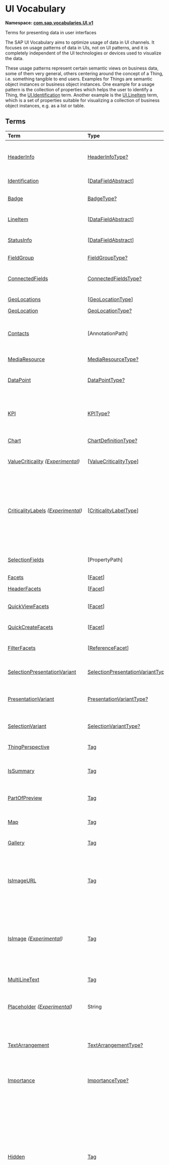 # UI Vocabulary
**Namespace: [com.sap.vocabularies.UI.v1](UI.xml)**

Terms for presenting data in user interfaces

The SAP UI Vocabulary aims to optimize usage of data in UI channels.
It focuses on usage patterns of data in UIs, not on UI patterns, and it is completely independent of the
UI technologies or devices used to visualize the data.

These usage patterns represent certain semantic views on business data, some of them very general,
others centering around the concept of a Thing, i.e. something tangible to end users.
Examples for Things are semantic object instances or business object instances.
One example for a usage pattern is the collection of properties which helps the user to identify a Thing,
the [UI.Identification](#Identification) term.
Another example is the [UI.LineItem](#LineItem) term, which is a set of properties suitable for visualizing
a collection of business object instances, e.g. as a list or table.


## Terms

Term|Type|Description
:---|:---|:----------
[HeaderInfo](UI.xml#L58)|[HeaderInfoType?](#HeaderInfoType)|<a name="HeaderInfo"></a>Information for the header area of an entity representation. HeaderInfo is mandatory for main entity types of the model
[Identification](UI.xml#L105)|\[[DataFieldAbstract](#DataFieldAbstract)\]|<a name="Identification"></a>Collection of fields identifying the object
[Badge](UI.xml#L109)|[BadgeType?](#BadgeType)|<a name="Badge"></a>Information usually displayed in the form of a business card
[LineItem](UI.xml#L136)|\[[DataFieldAbstract](#DataFieldAbstract)\]|<a name="LineItem"></a>Collection of data fields for representation in a table or list
[StatusInfo](UI.xml#L141)|\[[DataFieldAbstract](#DataFieldAbstract)\]|<a name="StatusInfo"></a>Collection of data fields describing the status of an entity
[FieldGroup](UI.xml#L146)|[FieldGroupType?](#FieldGroupType)|<a name="FieldGroup"></a>Group of fields with an optional label
[ConnectedFields](UI.xml#L160)|[ConnectedFieldsType?](#ConnectedFieldsType)|<a name="ConnectedFields"></a>Group of semantically connected fields with a representation template and an optional label ([Example](UI.xml#L162))
[GeoLocations](UI.xml#L225)|\[[GeoLocationType](#GeoLocationType)\]|<a name="GeoLocations"></a>Collection of geographic locations
[GeoLocation](UI.xml#L229)|[GeoLocationType?](#GeoLocationType)|<a name="GeoLocation"></a>Geographic location
[Contacts](UI.xml#L249)|\[AnnotationPath\]|<a name="Contacts"></a>Collection of contacts<p>Each collection item MUST reference an annotation of a Communication.Contact</p>
[MediaResource](UI.xml#L260)|[MediaResourceType?](#MediaResourceType)|<a name="MediaResource"></a>Properties that describe a media resource
[DataPoint](UI.xml#L314)|[DataPointType?](#DataPointType)|<a name="DataPoint"></a>Visualization of a single point of data, typically a number; may also be textual, e.g. a status value
[KPI](UI.xml#L622)|[KPIType?](#KPIType)|<a name="KPI"></a>A Key Performance Indicator (KPI) bundles a SelectionVariant and a DataPoint, and provides details for progressive disclosure
[Chart](UI.xml#L668)|[ChartDefinitionType?](#ChartDefinitionType)|<a name="Chart"></a>Visualization of multiple data points
[ValueCriticality](UI.xml#L862) *([Experimental](Common.md#Experimental))*|\[[ValueCriticalityType](#ValueCriticalityType)\]|<a name="ValueCriticality"></a>Assign criticalities to primitive values. This information can be used for semantic coloring.
[CriticalityLabels](UI.xml#L875) *([Experimental](Common.md#Experimental))*|\[[CriticalityLabelType](#CriticalityLabelType)\]|<a name="CriticalityLabels"></a>Assign labels to criticalities. This information can be used for semantic coloring. When applied to a property, a label for a criticality must be provided, if more than one value of the annotated property has been assigned to the same criticality. There must be no more than one label per criticality.
[SelectionFields](UI.xml#L896)|\[PropertyPath\]|<a name="SelectionFields"></a>Properties that might be relevant for filtering a collection of entities of this type
[Facets](UI.xml#L904)|\[[Facet](#Facet)\]|<a name="Facets"></a>Collection of facets
[HeaderFacets](UI.xml#L908)|\[[Facet](#Facet)\]|<a name="HeaderFacets"></a>Facets for additional object header information
[QuickViewFacets](UI.xml#L912)|\[[Facet](#Facet)\]|<a name="QuickViewFacets"></a>Facets that may be used for a quick overview of the object
[QuickCreateFacets](UI.xml#L916)|\[[Facet](#Facet)\]|<a name="QuickCreateFacets"></a>Facets that may be used for a (quick) create of the object
[FilterFacets](UI.xml#L920)|\[[ReferenceFacet](#ReferenceFacet)\]|<a name="FilterFacets"></a>Facets that reference UI.FieldGroup annotations to group filterable fields
[SelectionPresentationVariant](UI.xml#L981)|[SelectionPresentationVariantType?](#SelectionPresentationVariantType)|<a name="SelectionPresentationVariant"></a>A SelectionPresentationVariant bundles a Selection Variant and a Presentation Variant
[PresentationVariant](UI.xml#L1005)|[PresentationVariantType?](#PresentationVariantType)|<a name="PresentationVariant"></a>Defines how the result of a queried collection of entities is shaped and how this result is displayed
[SelectionVariant](UI.xml#L1084)|[SelectionVariantType?](#SelectionVariantType)|<a name="SelectionVariant"></a>A SelectionVariant denotes a combination of parameters and filters to query the annotated entity set
[ThingPerspective](UI.xml#L1216)|[Tag](https://github.com/oasis-tcs/odata-vocabularies/blob/master/vocabularies/Org.OData.Core.V1.md#Tag)|<a name="ThingPerspective"></a>The annotated term is a Thing Perspective
[IsSummary](UI.xml#L1219)|[Tag](https://github.com/oasis-tcs/odata-vocabularies/blob/master/vocabularies/Org.OData.Core.V1.md#Tag)|<a name="IsSummary"></a>This Facet and all included Facets are the summary of the thing. At most one Facet of a thing can be tagged with this term
[PartOfPreview](UI.xml#L1223)|[Tag](https://github.com/oasis-tcs/odata-vocabularies/blob/master/vocabularies/Org.OData.Core.V1.md#Tag)|<a name="PartOfPreview"></a>This Facet and all included Facets are part of the Thing preview
[Map](UI.xml#L1227)|[Tag](https://github.com/oasis-tcs/odata-vocabularies/blob/master/vocabularies/Org.OData.Core.V1.md#Tag)|<a name="Map"></a>Target MUST reference a UI.GeoLocation, Communication.Address or a collection of these
[Gallery](UI.xml#L1231)|[Tag](https://github.com/oasis-tcs/odata-vocabularies/blob/master/vocabularies/Org.OData.Core.V1.md#Tag)|<a name="Gallery"></a>Target MUST reference a UI.MediaResource
[IsImageURL](UI.xml#L1236)|[Tag](https://github.com/oasis-tcs/odata-vocabularies/blob/master/vocabularies/Org.OData.Core.V1.md#Tag)|<a name="IsImageURL"></a>Properties and terms annotated with this term MUST contain a valid URL referencing an resource with a MIME type image<p>Can be annotated with:<ul><li>[IsNaturalPerson](Common.md#IsNaturalPerson)</li></ul></p>
[IsImage](UI.xml#L1246) *([Experimental](Common.md#Experimental))*|[Tag](https://github.com/oasis-tcs/odata-vocabularies/blob/master/vocabularies/Org.OData.Core.V1.md#Tag)|<a name="IsImage"></a>Properties annotated with this term MUST be a stream property annotated with a MIME type image<p>Can be annotated with:<ul><li>[IsNaturalPerson](Common.md#IsNaturalPerson)</li></ul></p>
[MultiLineText](UI.xml#L1257)|[Tag](https://github.com/oasis-tcs/odata-vocabularies/blob/master/vocabularies/Org.OData.Core.V1.md#Tag)|<a name="MultiLineText"></a>Properties annotated with this annotation should be rendered as multi-line text (e.g. text area)
[Placeholder](UI.xml#L1262) *([Experimental](Common.md#Experimental))*|String|<a name="Placeholder"></a>A short, human-readable text that gives a hint or an example to help the user with data entry
[TextArrangement](UI.xml#L1268)|[TextArrangementType?](#TextArrangementType)|<a name="TextArrangement"></a>Describes the arrangement of a code or ID value and its text<p>If used for a single property the Common.Text annotation is annotated</p>
[Importance](UI.xml#L1295)|[ImportanceType?](#ImportanceType)|<a name="Importance"></a>Expresses the importance of e.g. a DataField or an annotation
[Hidden](UI.xml#L1310)|[Tag](https://github.com/oasis-tcs/odata-vocabularies/blob/master/vocabularies/Org.OData.Core.V1.md#Tag)|<a name="Hidden"></a>Properties or facets (see UI.Facet) annotated with this term will not be rendered if the annotation evaluates to true.<p>Hidden properties usually carry technical information that is used for application control and is of no direct interest to end users. The annotation value may be an expression to dynamically hide or render the annotated feature. If a navigation property is annotated with `Hidden` true, all subsequent parts are hidden - independent of their own potential `Hidden` annotations.</p>
[CreateHidden](UI.xml#L1318)|[Tag](https://github.com/oasis-tcs/odata-vocabularies/blob/master/vocabularies/Org.OData.Core.V1.md#Tag)|<a name="CreateHidden"></a>EntitySets annotated with this term can control the visibility of the Create operation dynamically<p>The annotation value should be a path to another property from a related entity.</p>
[UpdateHidden](UI.xml#L1323)|[Tag](https://github.com/oasis-tcs/odata-vocabularies/blob/master/vocabularies/Org.OData.Core.V1.md#Tag)|<a name="UpdateHidden"></a>EntitySets annotated with this term can control the visibility of the Edit/Save operation dynamically<p>The annotation value should be a path to another property from the same or a related entity.</p>
[DeleteHidden](UI.xml#L1328)|[Tag](https://github.com/oasis-tcs/odata-vocabularies/blob/master/vocabularies/Org.OData.Core.V1.md#Tag)|<a name="DeleteHidden"></a>EntitySets annotated with this term can control the visibility of the Delete operation dynamically<p>The annotation value should be a path to another property from the same or a related entity.</p>
[HiddenFilter](UI.xml#L1333)|[Tag](https://github.com/oasis-tcs/odata-vocabularies/blob/master/vocabularies/Org.OData.Core.V1.md#Tag)|<a name="HiddenFilter"></a>Properties annotated with this term will not be rendered as filter criteria if the annotation evaluates to true.<p>Properties annotated with `HiddenFilter` are intended as parts of a `$filter` expression that cannot be directly influenced by end users. The properties will be rendered in all other places, e.g. table columns or form fields. This is in contrast to properties annotated with [Hidden](#Hidden) that are not rendered at all. If a navigation property is annotated with `HiddenFilter` true, all subsequent parts are hidden in filter - independent of their own potential `HiddenFilter` annotations.</p>
[DataFieldDefault](UI.xml#L1342)|[DataFieldAbstract?](#DataFieldAbstract)|<a name="DataFieldDefault"></a>Default representation of a property as a datafield, e.g. when the property is added as a table column or form field via personalization<p>Only concrete subtypes of [DataFieldAbstract](#DataFieldAbstract) can be used for a DataFieldDefault. For type [DataField](#DataField) and its subtypes the annotation target SHOULD be the same property that is referenced via a path expression in the `Value` of the datafield.</p>
[Criticality](UI.xml#L1518)|[CriticalityType?](#CriticalityType)|<a name="Criticality"></a>Service-calculated criticality, alternative to UI.CriticalityCalculation
[CriticalityCalculation](UI.xml#L1522)|[CriticalityCalculationType?](#CriticalityCalculationType)|<a name="CriticalityCalculation"></a>Parameters for client-calculated criticality, alternative to UI.Criticality
[Emphasized](UI.xml#L1526) *([Experimental](Common.md#Experimental))*|[Tag](https://github.com/oasis-tcs/odata-vocabularies/blob/master/vocabularies/Org.OData.Core.V1.md#Tag)|<a name="Emphasized"></a>Highlight something that is of special interest<p>The usage of a property or operation should be highlighted as it's of special interest for the end user</p>
[OrderBy](UI.xml#L1532) *([Experimental](Common.md#Experimental))*|PropertyPath?|<a name="OrderBy"></a>Sort by the referenced property instead of by the annotated property<p>Example: annotated property `SizeCode` has string values XS, S, M, L, XL, referenced property SizeOrder has numeric values -2, -1, 0, 1, 2. Numeric ordering by SizeOrder will be more understandable than lexicographic ordering by SizeCode.</p>
[ParameterDefaultValue](UI.xml#L1538) *([Experimental](Common.md#Experimental))*|PrimitiveType?|<a name="ParameterDefaultValue"></a>Define default values for action parameters<p>For unbound actions the default value can either be a constant expression, or a dynamic expression using absolute paths, e.g. singletons or function import results. Whereas for bound actions the bound entity and its properties and associated properties can be used as default values</p>
[RecommendationState](UI.xml#L1545)|[RecommendationStateType?](#RecommendationStateType)|<a name="RecommendationState"></a>Indicates whether a field contains or has a recommended value<p>Intelligent systems can help users by recommending input the user may "prefer".</p>
[RecommendationList](UI.xml#L1575)|[RecommendationListType?](#RecommendationListType)|<a name="RecommendationList"></a>Specifies how to get a list of recommended values for a property or parameter<p>Intelligent systems can help users by recommending input the user may "prefer".</p>
[ExcludeFromNavigationContext](UI.xml#L1607)|[Tag](https://github.com/oasis-tcs/odata-vocabularies/blob/master/vocabularies/Org.OData.Core.V1.md#Tag)|<a name="ExcludeFromNavigationContext"></a>The contents of this property must not be propagated to the app-to-app navigation context
[DisplayTimeZone](UI.xml#L1611)|String|<a name="DisplayTimeZone"></a>The point in time represented by the annotated property shall be presented in the context of the given time zone<p>The value list for time zones is not prescribed by this vocabulary. The `Edm.DateTimeOffset` in the annotated property SHOULD contain a [timezoneOffset](https://www.w3.org/TR/2012/REC-xmlschema11-2-20120405/#vp-dt-timezone) that corresponds to the time zone. In the absence of this annotation, points in time are typically presented in the current user's time zone.</p>

## <a name="HeaderInfoType"></a>[HeaderInfoType](UI.xml#L62)


Property|Type|Description
:-------|:---|:----------
[TypeName](UI.xml#L63)|String|Name of the main entity type
[TypeNamePlural](UI.xml#L67)|String|Plural form of the name of the main entity type
[Title](UI.xml#L71)|[DataFieldAbstract?](#DataFieldAbstract)|Title, e.g. for overview pages<p>This can be a [DataField](#DataField) and any of its children, or a [DataFieldForAnnotation](#DataFieldForAnnotation) targeting [ConnectedFields](#ConnectedFields).</p>
[Description](UI.xml#L81)|[DataFieldAbstract?](#DataFieldAbstract)|Description, e.g. for overview pages<p>This can be a [DataField](#DataField) and any of its children, or a [DataFieldForAnnotation](#DataFieldForAnnotation) targeting [ConnectedFields](#ConnectedFields).</p>
[ImageUrl](UI.xml#L91)|URL?|Image URL for an instance of the entity type. If the property ImageUrl has a valid value, it can be used for the visualization of the instance. If it is not available or not valid the property TypeImageUrl can be used instead.
[TypeImageUrl](UI.xml#L95)|URL?|Image URL for the entity type
[Initials](UI.xml#L99) *([Experimental](Common.md#Experimental))*|String?|Latin letters to be used in case no ImageUrl or TypeImageUrl is present

## <a name="BadgeType"></a>[BadgeType](UI.xml#L113)


Property|Type|Description
:-------|:---|:----------
[HeadLine](UI.xml#L114)|[DataField](#DataField)|Headline
[Title](UI.xml#L117)|[DataField](#DataField)|Title
[ImageUrl](UI.xml#L120)|URL?|Image URL for an instance of the entity type. If the property ImageUrl has a valid value, it can be used for the visualization of the instance. If it is not available or not valid the property TypeImageUrl can be used instead.
[TypeImageUrl](UI.xml#L124)|URL?|Image URL for the entity type
[MainInfo](UI.xml#L128)|[DataField?](#DataField)|Main information on the business card
[SecondaryInfo](UI.xml#L131)|[DataField?](#DataField)|Additional information on the business card

## <a name="FieldGroupType"></a>[FieldGroupType](UI.xml#L150)


Property|Type|Description
:-------|:---|:----------
[Label](UI.xml#L151)|String?|Label for the field group
[Data](UI.xml#L155)|\[[DataFieldAbstract](#DataFieldAbstract)\]|Collection of data fields

## <a name="ConnectedFieldsType"></a>[ConnectedFieldsType](UI.xml#L187)
Group of semantically connected fields with a representation template and an optional label

Property|Type|Description
:-------|:---|:----------
[Label](UI.xml#L189)|String?|Label for the connected fields
[Template](UI.xml#L193)|String|Template for representing the connected fields<p>Template variables are identifiers enclosed in curly braces, e.g. `{MaterialName} - {MaterialClassName}`. The `Data` collection assigns values to the template variables.</p>
[Data](UI.xml#L198)|[Dictionary](https://github.com/oasis-tcs/odata-vocabularies/blob/master/vocabularies/Org.OData.Core.V1.md#Dictionary)|Dictionary of template variables<p>Each template variable used in `Template` must be assigned a value here. The value must be of type [DataFieldAbstract](#DataFieldAbstract)</p>

## <a name="GeoLocationType"></a>[GeoLocationType](UI.xml#L233)
Properties that define a geographic location

Property|Type|Description
:-------|:---|:----------
[Latitude](UI.xml#L235)|Double?|Geographic latitude
[Longitude](UI.xml#L238)|Double?|Geographic longitude
[Location](UI.xml#L241)|GeographyPoint?|A point in a round-earth coordinate system
[Address](UI.xml#L244)|[AddressType?](Communication.md#AddressType)|vCard-style address

## <a name="MediaResourceType"></a>[MediaResourceType](UI.xml#L264)


Property|Type|Description
:-------|:---|:----------
[Url](UI.xml#L265)|URL|URL of media resource
[ContentType](UI.xml#L269)|MediaType?|Content type, such as application/pdf, video/x-flv, image/jpeg
[ByteSize](UI.xml#L273)|Int64?|Resource size in bytes
[ChangedAt](UI.xml#L276)|DateTimeOffset?|Date of last change
[Thumbnail](UI.xml#L279)|[ImageType?](#ImageType)|Thumbnail image
[Title](UI.xml#L282)|[DataField](#DataField)|Resource title
[Description](UI.xml#L285)|[DataField?](#DataField)|Resource description

## <a name="ImageType"></a>[ImageType](UI.xml#L289)


Property|Type|Description
:-------|:---|:----------
[Url](UI.xml#L290)|URL|URL of image
[Width](UI.xml#L294)|String?|Width of image
[Height](UI.xml#L297)|String?|Height of image

## <a name="DataPointType"></a>[DataPointType](UI.xml#L318)


Property|Type|Description
:-------|:---|:----------
[Title](UI.xml#L319)|String?|Title of the data point
[Description](UI.xml#L323)|String?|Short description
[LongDescription](UI.xml#L327)|String?|Full description
[Value](UI.xml#L331)|PrimitiveType|Numeric value<p>The value is typically provided via a `Path` construct. The path MUST lead to a direct property of the same entity type or a property of a complex property (recursively) of that entity type, navigation segments are not allowed.<br/>It could be annotated with either `UoM.ISOCurrency` or `UoM.Unit`. Percentage values are annotated with `UoM.Unit = '%'`. A renderer should take an optional `Common.Text` annotation into consideration.</p>
[TargetValue](UI.xml#L343)|PrimitiveType?|Target value
[ForecastValue](UI.xml#L346)|PrimitiveType?|Forecast value
[MinimumValue](UI.xml#L349)|Decimal?|Minimum value (for output rendering)
[MaximumValue](UI.xml#L352)|Decimal?|Maximum value (for output rendering)
[ValueFormat](UI.xml#L355)|[NumberFormat?](#NumberFormat)|Number format
[Visualization](UI.xml#L358)|[VisualizationType?](#VisualizationType)|Preferred visualization
[SampleSize](UI.xml#L361)|PrimitiveType?|Sample size used for the determination of the data point; should contain just integer value as Edm.Byte, Edm.SByte, Edm.Intxx, and Edm.Decimal with scale 0.
[ReferencePeriod](UI.xml#L368)|[ReferencePeriod?](#ReferencePeriod)|Reference period
[Criticality](UI.xml#L371)|[CriticalityType?](#CriticalityType)|Service-calculated criticality, alternative to CriticalityCalculation
[CriticalityLabels](UI.xml#L374)|AnnotationPath?|Custom labels for the criticality legend. Annotation path MUST end in UI.CriticalityLabels
[CriticalityRepresentation](UI.xml#L382) *([Experimental](Common.md#Experimental))*|[CriticalityRepresentationType?](#CriticalityRepresentationType)|Decides if criticality is visualized in addition by means of an icon
[CriticalityCalculation](UI.xml#L386)|[CriticalityCalculationType?](#CriticalityCalculationType)|Parameters for client-calculated criticality, alternative to Criticality
[Trend](UI.xml#L389)|[TrendType?](#TrendType)|Service-calculated trend, alternative to TrendCalculation
[TrendCalculation](UI.xml#L392)|[TrendCalculationType?](#TrendCalculationType)|Parameters for client-calculated trend, alternative to Trend
[Responsible](UI.xml#L395)|[ContactType?](Communication.md#ContactType)|Contact person

## <a name="NumberFormat"></a>[NumberFormat](UI.xml#L400)
Describes how to visualise a number

Property|Type|Description
:-------|:---|:----------
[ScaleFactor](UI.xml#L402)|Decimal?|Display value in *ScaleFactor* units, e.g. 1000 for k (kilo), 1e6 for M (Mega)
[NumberOfFractionalDigits](UI.xml#L405)|Byte?|Number of fractional digits of the scaled value to be visualized

## <a name="VisualizationType"></a>[VisualizationType](UI.xml#L410)


Member|Value|Description
:-----|----:|:----------
[Number](UI.xml#L411)|0|Visualize as a number
[BulletChart](UI.xml#L414)|1|Visualize as bullet chart - requires TargetValue
[Progress](UI.xml#L417)|2|Visualize as progress indicator - requires TargetValue
[Rating](UI.xml#L420)|3|Visualize as partially or completely filled stars/hearts/... - requires TargetValue
[Donut](UI.xml#L423)|4|Visualize as donut, optionally with missing segment - requires TargetValue
[DeltaBulletChart](UI.xml#L426)|5|Visualize as delta bullet chart - requires TargetValue

## <a name="ReferencePeriod"></a>[ReferencePeriod](UI.xml#L431)
Reference period

Property|Type|Description
:-------|:---|:----------
[Description](UI.xml#L433)|String?|Short description of the reference period
[Start](UI.xml#L437)|DateTimeOffset?|Start of the reference period
[End](UI.xml#L440)|DateTimeOffset?|End of the reference period

## <a name="CriticalityType"></a>[CriticalityType](UI.xml#L445)
Criticality of a value or status, represented e.g. via semantic colors (https://experience.sap.com/fiori-design-web/foundation/colors/#semantic-colors)

Member|Value|Description
:-----|----:|:----------
[VeryNegative](UI.xml#L447) *([Experimental](Common.md#Experimental))*|-1|Very negative / dark-red status - risk - out of stock - late
[Neutral](UI.xml#L451)|0|Neutral / grey status - inactive - open - in progress
[Negative](UI.xml#L454)|1|Negative / red status - attention - overload - alert
[Critical](UI.xml#L457)|2|Critical / orange status - warning
[Positive](UI.xml#L460)|3|Positive / green status - completed - available - on track - acceptable
[VeryPositive](UI.xml#L463) *([Experimental](Common.md#Experimental))*|4|Very positive - above max stock - excess
[Information](UI.xml#L467) *([Experimental](Common.md#Experimental))*|5|Information - noticable - informative

## <a name="CriticalityCalculationType"></a>[CriticalityCalculationType](UI.xml#L473): [CriticalityThresholdsType](#CriticalityThresholdsType)
Describes how to calculate the criticality of a value depending on the improvement direction


The calculation is done by comparing a value to the threshold values relevant for the specified improvement direction.

The value to be compared is
  - Value - if ReferenceValue is not specified
  - Value sub ReferenceValue – if ReferenceValue is specified and IsRelativeDifference is not specified or specified as false
  - (Value sub ReferenceValue) divBy ReferenceValue – if ReferenceValue is specified and IsRelativeDifference is specified as true

For improvement direction `Target`, the criticality is calculated using both low and high threshold values. It will be
  - Positive if the value is greater than or equal to AcceptanceRangeLowValue and lower than or equal to AcceptanceRangeHighValue
  - Neutral if the value is greater than or equal to ToleranceRangeLowValue and lower than AcceptanceRangeLowValue OR greater than AcceptanceRangeHighValue and lower than or equal to ToleranceRangeHighValue
  - Critical if the value is greater than or equal to DeviationRangeLowValue and lower than ToleranceRangeLowValue OR greater than ToleranceRangeHighValue  and lower than or equal to DeviationRangeHighValue
  - Negative if the value is lower than DeviationRangeLowValue or greater than DeviationRangeHighValue

For improvement direction `Minimize`, the criticality is calculated using the high threshold values. It is
  - Positive if the value is lower than or equal to AcceptanceRangeHighValue
  - Neutral if the value is  greater than AcceptanceRangeHighValue and lower than or equal to ToleranceRangeHighValue
  - Critical if the value is greater than ToleranceRangeHighValue and lower than or equal to DeviationRangeHighValue
  - Negative if the value is greater than DeviationRangeHighValue

For improvement direction `Maximize`, the criticality is calculated using the low threshold values. It is
  - Positive if the value is greater than or equal to AcceptanceRangeLowValue
  - Neutral if the value is less than AcceptanceRangeLowValue and greater than or equal to ToleranceRangeLowValue
  - Critical if the value is lower than ToleranceRangeLowValue and greater than or equal to DeviationRangeLowValue
  - Negative if the value is lower than DeviationRangeLowValue

Thresholds are optional. For unassigned values, defaults are determined in this order:
  - For DeviationRange, an omitted LowValue translates into the smallest possible number (-INF), an omitted HighValue translates into the largest possible number (+INF)
  - For ToleranceRange, an omitted LowValue will be initialized with DeviationRangeLowValue, an omitted HighValue will be initialized with DeviationRangeHighValue
  - For AcceptanceRange, an omitted LowValue will be initialized with ToleranceRangeLowValue, an omitted HighValue will be initialized with ToleranceRangeHighValue
          

Property|Type|Description
:-------|:---|:----------
[*AcceptanceRangeLowValue*](UI.xml#L528)|PrimitiveType?|Lowest value that is considered positive
[*AcceptanceRangeHighValue*](UI.xml#L531)|PrimitiveType?|Highest value that is considered positive
[*ToleranceRangeLowValue*](UI.xml#L534)|PrimitiveType?|Lowest value that is considered neutral
[*ToleranceRangeHighValue*](UI.xml#L537)|PrimitiveType?|Highest value that is considered neutral
[*DeviationRangeLowValue*](UI.xml#L540)|PrimitiveType?|Lowest value that is considered critical
[*DeviationRangeHighValue*](UI.xml#L543)|PrimitiveType?|Highest value that is considered critical
[ReferenceValue](UI.xml#L508) *([Experimental](Common.md#Experimental))*|PrimitiveType?|Reference value for the calculation, e.g. number of sales for the last year
[IsRelativeDifference](UI.xml#L512) *([Experimental](Common.md#Experimental))*|Boolean|Calculate with a relative difference
[ImprovementDirection](UI.xml#L516)|[ImprovementDirectionType](#ImprovementDirectionType)|Describes in which direction the value improves
[ConstantThresholds](UI.xml#L519) *([Experimental](Common.md#Experimental))*|\[[LevelThresholdsType](#LevelThresholdsType)\]|List of thresholds depending on the aggregation level as a set of constant values<p>Constant thresholds shall only be used in order to refine constant values given for the data point overall (aggregation level with empty collection of property paths), but not if the thresholds are based on other measure elements.</p>

## <a name="CriticalityThresholdsType"></a>[CriticalityThresholdsType](UI.xml#L526)
Thresholds for calculating the criticality of a value

**Derived Types:**
- [CriticalityCalculationType](#CriticalityCalculationType)
- [LevelThresholdsType](#LevelThresholdsType)

Property|Type|Description
:-------|:---|:----------
[AcceptanceRangeLowValue](UI.xml#L528)|PrimitiveType?|Lowest value that is considered positive
[AcceptanceRangeHighValue](UI.xml#L531)|PrimitiveType?|Highest value that is considered positive
[ToleranceRangeLowValue](UI.xml#L534)|PrimitiveType?|Lowest value that is considered neutral
[ToleranceRangeHighValue](UI.xml#L537)|PrimitiveType?|Highest value that is considered neutral
[DeviationRangeLowValue](UI.xml#L540)|PrimitiveType?|Lowest value that is considered critical
[DeviationRangeHighValue](UI.xml#L543)|PrimitiveType?|Highest value that is considered critical

## <a name="ImprovementDirectionType"></a>[ImprovementDirectionType](UI.xml#L548)
Describes which direction of a value change is seen as an improvement

Member|Value|Description
:-----|----:|:----------
[Minimize](UI.xml#L550)|1|Lower is better
[Target](UI.xml#L553)|2|Closer to the target is better
[Maximize](UI.xml#L556)|3|Higher is better

## <a name="LevelThresholdsType"></a>[LevelThresholdsType](UI.xml#L561): [CriticalityThresholdsType](#CriticalityThresholdsType) *([Experimental](Common.md#Experimental))*
Thresholds for an aggregation level

Property|Type|Description
:-------|:---|:----------
[*AcceptanceRangeLowValue*](UI.xml#L528)|PrimitiveType?|Lowest value that is considered positive
[*AcceptanceRangeHighValue*](UI.xml#L531)|PrimitiveType?|Highest value that is considered positive
[*ToleranceRangeLowValue*](UI.xml#L534)|PrimitiveType?|Lowest value that is considered neutral
[*ToleranceRangeHighValue*](UI.xml#L537)|PrimitiveType?|Highest value that is considered neutral
[*DeviationRangeLowValue*](UI.xml#L540)|PrimitiveType?|Lowest value that is considered critical
[*DeviationRangeHighValue*](UI.xml#L543)|PrimitiveType?|Highest value that is considered critical
[AggregationLevel](UI.xml#L564)|\[PropertyPath\]|An unordered tuple of dimensions, i.e. properties which are intended to be used for grouping in aggregating requests. In analytical UIs, e.g. an analytical chart, the aggregation level typically corresponds to the visible dimensions.

## <a name="TrendType"></a>[TrendType](UI.xml#L569)
The trend of a value

Member|Value|Description
:-----|----:|:----------
[StrongUp](UI.xml#L571)|1|Value grows strongly
[Up](UI.xml#L574)|2|Value grows
[Sideways](UI.xml#L577)|3|Value does not significantly grow or shrink
[Down](UI.xml#L580)|4|Value shrinks
[StrongDown](UI.xml#L583)|5|Value shrinks strongly

## <a name="TrendCalculationType"></a>[TrendCalculationType](UI.xml#L588)
Describes how to calculate the trend of a value


By default, the calculation is done by comparing the difference between Value and ReferenceValue to the threshold values.
If IsRelativeDifference is set, the difference of Value and ReferenceValue is divided by ReferenceValue and the relative difference is compared.

The trend is
  - StrongUp if the difference is greater than or equal to StrongUpDifference
  - Up if the difference is less than StrongUpDifference and greater than or equal to UpDifference
  - Sideways if the difference  is less than UpDifference and greater than DownDifference
  - Down if the difference is greater than StrongDownDifference and lower than or equal to DownDifference
  - StrongDown if the difference is lower than or equal to StrongDownDifference

Property|Type|Description
:-------|:---|:----------
[ReferenceValue](UI.xml#L602)|PrimitiveType|Reference value for the calculation, e.g. number of sales for the last year
[IsRelativeDifference](UI.xml#L605)|Boolean|Calculate with a relative difference
[UpDifference](UI.xml#L608)|Decimal|Threshold for Up
[StrongUpDifference](UI.xml#L611)|Decimal|Threshold for StrongUp
[DownDifference](UI.xml#L614)|Decimal|Threshold for Down
[StrongDownDifference](UI.xml#L617)|Decimal|Threshold for StrongDown

## <a name="KPIType"></a>[KPIType](UI.xml#L628)


Property|Type|Description
:-------|:---|:----------
[ID](UI.xml#L629)|String?|Optional identifier to reference this instance from an external context
[ShortDescription](UI.xml#L634) *([Experimental](Common.md#Experimental))*|String?|Very short description
[SelectionVariant](UI.xml#L639)|[SelectionVariantType](#SelectionVariantType)|Selection variant, either specified inline or referencing another annotation via Path
[DataPoint](UI.xml#L642)|[DataPointType](#DataPointType)|Data point, either specified inline or referencing another annotation via Path
[AdditionalDataPoints](UI.xml#L645)|\[[DataPointType](#DataPointType)\]|Additional data points, either specified inline or referencing another annotation via Path<p>Additional data points are typically related to the main data point and provide complementing information or could be used for comparisons</p>
[Detail](UI.xml#L649)|[KPIDetailType?](#KPIDetailType)|Contains information about KPI details, especially drill-down presentations

## <a name="KPIDetailType"></a>[KPIDetailType](UI.xml#L653)


Property|Type|Description
:-------|:---|:----------
[DefaultPresentationVariant](UI.xml#L654)|[PresentationVariantType?](#PresentationVariantType)|Presentation variant, either specified inline or referencing another annotation via Path
[AlternativePresentationVariants](UI.xml#L657)|\[[PresentationVariantType](#PresentationVariantType)\]|A list of alternative presentation variants, either specified inline or referencing another annotation via Path
[SemanticObject](UI.xml#L660)|String?|Name of the Semantic Object. If not specified, use Semantic Object annotated at the property referenced in KPI/DataPoint/Value
[Action](UI.xml#L663)|String?|Name of the Action on the Semantic Object. If not specified, let user choose which of the available actions to trigger.

## <a name="ChartDefinitionType"></a>[ChartDefinitionType](UI.xml#L672)


Property|Type|Description
:-------|:---|:----------
[Title](UI.xml#L673)|String?|Title of the chart
[Description](UI.xml#L677)|String?|Short description
[ChartType](UI.xml#L681)|[ChartType](#ChartType)|Chart type
[AxisScaling](UI.xml#L684)|[ChartAxisScalingType?](#ChartAxisScalingType)|Describes the scale of the chart value axes
[Measures](UI.xml#L687)|\[PropertyPath\]|Measures of the chart, e.g. size and color in a bubble chart
[MeasureAttributes](UI.xml#L690)|\[[ChartMeasureAttributeType](#ChartMeasureAttributeType)\]|Describes Attributes for Measures. All Measures used in this collection must also be part of the Measures Property.
[Dimensions](UI.xml#L695)|\[PropertyPath\]|Dimensions of the chart, e.g. x- and y-axis of a bubble chart
[DimensionAttributes](UI.xml#L698)|\[[ChartDimensionAttributeType](#ChartDimensionAttributeType)\]|Describes Attributes for Dimensions. All Dimensions used in this collection must also be part of the Dimensions Property.
[Actions](UI.xml#L703)|\[[DataFieldForActionAbstract](#DataFieldForActionAbstract)\]|Available actions

## <a name="ChartType"></a>[ChartType](UI.xml#L708)


Member|Value|Description
:-----|----:|:----------
[Column](UI.xml#L709)|0|
[ColumnStacked](UI.xml#L710)|1|
[ColumnDual](UI.xml#L711)|2|
[ColumnStackedDual](UI.xml#L712)|3|
[ColumnStacked100](UI.xml#L713)|4|
[ColumnStackedDual100](UI.xml#L714)|5|
[Bar](UI.xml#L715)|6|
[BarStacked](UI.xml#L716)|7|
[BarDual](UI.xml#L717)|8|
[BarStackedDual](UI.xml#L718)|9|
[BarStacked100](UI.xml#L719)|10|
[BarStackedDual100](UI.xml#L720)|11|
[Area](UI.xml#L721)|12|
[AreaStacked](UI.xml#L722)|13|
[AreaStacked100](UI.xml#L723)|14|
[HorizontalArea](UI.xml#L724)|15|
[HorizontalAreaStacked](UI.xml#L725)|16|
[HorizontalAreaStacked100](UI.xml#L726)|17|
[Line](UI.xml#L727)|18|
[LineDual](UI.xml#L728)|19|
[Combination](UI.xml#L729)|20|
[CombinationStacked](UI.xml#L730)|21|
[CombinationDual](UI.xml#L731)|22|
[CombinationStackedDual](UI.xml#L732)|23|
[HorizontalCombinationStacked](UI.xml#L733)|24|
[Pie](UI.xml#L734)|25|
[Donut](UI.xml#L735)|26|
[Scatter](UI.xml#L736)|27|
[Bubble](UI.xml#L737)|28|
[Radar](UI.xml#L738)|29|
[HeatMap](UI.xml#L739)|30|
[TreeMap](UI.xml#L740)|31|
[Waterfall](UI.xml#L741)|32|
[Bullet](UI.xml#L742)|33|
[VerticalBullet](UI.xml#L743)|34|
[HorizontalWaterfall](UI.xml#L744)|35|
[HorizontalCombinationDual](UI.xml#L745)|36|
[HorizontalCombinationStackedDual](UI.xml#L746)|37|
[Donut100](UI.xml#L747) *([Experimental](Common.md#Experimental))*|38|

## <a name="ChartAxisScalingType"></a>[ChartAxisScalingType](UI.xml#L753)


Property|Type|Description
:-------|:---|:----------
[ScaleBehavior](UI.xml#L754)|[ChartAxisScaleBehaviorType](#ChartAxisScaleBehaviorType)|Scale is fixed or adapts automatically to rendered values
[AutoScaleBehavior](UI.xml#L757)|[ChartAxisAutoScaleBehaviorType?](#ChartAxisAutoScaleBehaviorType)|Settings for automatic scaling
[FixedScaleMultipleStackedMeasuresBoundaryValues](UI.xml#L760)|[FixedScaleMultipleStackedMeasuresBoundaryValuesType?](#FixedScaleMultipleStackedMeasuresBoundaryValuesType)|Boundary values for fixed scaling of a stacking chart type with multiple measures

## <a name="ChartAxisScaleBehaviorType"></a>[ChartAxisScaleBehaviorType](UI.xml#L765)


Member|Value|Description
:-----|----:|:----------
[AutoScale](UI.xml#L766)|0|Value axes scale automatically
[FixedScale](UI.xml#L769)|1|Fixed minimum and maximum values are applied, which are derived from the @UI.MeasureAttributes.DataPoint/MinimumValue and .../MaximumValue annotation by default. For stacking chart types with multiple measures, they are taken from ChartAxisScalingType/FixedScaleMultipleStackedMeasuresBoundaryValues.

## <a name="ChartAxisAutoScaleBehaviorType"></a>[ChartAxisAutoScaleBehaviorType](UI.xml#L778)


Property|Type|Description
:-------|:---|:----------
[ZeroAlwaysVisible](UI.xml#L779)|Boolean|Forces the value axis to always display the zero value
[DataScope](UI.xml#L782)|[ChartAxisAutoScaleDataScopeType](#ChartAxisAutoScaleDataScopeType)|Determines the automatic scaling

## <a name="ChartAxisAutoScaleDataScopeType"></a>[ChartAxisAutoScaleDataScopeType](UI.xml#L787)


Member|Value|Description
:-----|----:|:----------
[DataSet](UI.xml#L788)|0|Minimum and maximum axes values are determined from the entire data set
[VisibleData](UI.xml#L791)|1|Minimum and maximum axes values are determined from the currently visible data. Scrolling will change the scale.

## <a name="FixedScaleMultipleStackedMeasuresBoundaryValuesType"></a>[FixedScaleMultipleStackedMeasuresBoundaryValuesType](UI.xml#L796)


Property|Type|Description
:-------|:---|:----------
[MinimumValue](UI.xml#L797)|Decimal|Minimum value on value axes
[MaximumValue](UI.xml#L800)|Decimal|Maximum value on value axes

## <a name="ChartDimensionAttributeType"></a>[ChartDimensionAttributeType](UI.xml#L805)


Property|Type|Description
:-------|:---|:----------
[Dimension](UI.xml#L806)|PropertyPath?|
[Role](UI.xml#L807)|[ChartDimensionRoleType?](#ChartDimensionRoleType)|
[HierarchyLevel](UI.xml#L808) *([Experimental](Common.md#Experimental))*|Int32?|For a dimension with a hierarchy, members are selected from this level. The root node of the hierarchy is at level 0.
[ValuesForSequentialColorLevels](UI.xml#L812) *([Experimental](Common.md#Experimental))*|\[String\]|All values in this collection should be assigned to levels of the same color.
[EmphasizedValues](UI.xml#L816) *([Experimental](Common.md#Experimental))*|\[String\]|All values in this collection should be emphasized.
[EmphasisLabels](UI.xml#L820) *([Experimental](Common.md#Experimental))*|[EmphasisLabelType?](#EmphasisLabelType)|Assign a label to values with an emphasized representation. This is required, if more than one emphasized value has been specified.

## <a name="ChartMeasureAttributeType"></a>[ChartMeasureAttributeType](UI.xml#L826)


Property|Type|Description
:-------|:---|:----------
[Measure](UI.xml#L827)|PropertyPath?|
[Role](UI.xml#L828)|[ChartMeasureRoleType?](#ChartMeasureRoleType)|
[DataPoint](UI.xml#L829)|AnnotationPath?|Annotation path MUST end in @UI.DataPoint and the data point's Value MUST be the same property as in Measure
[UseSequentialColorLevels](UI.xml#L837) *([Experimental](Common.md#Experimental))*|Boolean|All measures for which this setting is true should be assigned to levels of the same color.

## <a name="ChartDimensionRoleType"></a>[ChartDimensionRoleType](UI.xml#L843)


Member|Value|Description
:-----|----:|:----------
[Category](UI.xml#L844)|0|
[Series](UI.xml#L845)|1|
[Category2](UI.xml#L846)|2|

## <a name="ChartMeasureRoleType"></a>[ChartMeasureRoleType](UI.xml#L849)


Member|Value|Description
:-----|----:|:----------
[Axis1](UI.xml#L850)|0|
[Axis2](UI.xml#L851)|1|
[Axis3](UI.xml#L852)|2|

## <a name="EmphasisLabelType"></a>[EmphasisLabelType](UI.xml#L855) *([Experimental](Common.md#Experimental))*
Assigns a label to the set of emphasized values and optionally also for non-emphasized values. This information can be used for semantic coloring.

Property|Type|Description
:-------|:---|:----------
[EmphasizedValuesLabel](UI.xml#L858)|String|
[NonEmphasizedValuesLabel](UI.xml#L859)|String?|

## <a name="ValueCriticalityType"></a>[ValueCriticalityType](UI.xml#L866) *([Experimental](Common.md#Experimental))*
Assigns a fixed criticality to a primitive value. This information can be used for semantic coloring.

Property|Type|Description
:-------|:---|:----------
[Value](UI.xml#L869)|PrimitiveType?|MUST be a fixed value of primitive type
[Criticality](UI.xml#L872)|[CriticalityType?](#CriticalityType)|

## <a name="CriticalityLabelType"></a>[CriticalityLabelType](UI.xml#L886) *([Experimental](Common.md#Experimental))*
Assigns a label to a criticality. This information can be used for semantic coloring.

Property|Type|Description
:-------|:---|:----------
[Criticality](UI.xml#L889)|[CriticalityType](#CriticalityType)|
[Label](UI.xml#L890)|String|Criticality label

## <a name="Facet"></a>[*Facet*](UI.xml#L924)
Abstract base type for facets

**Derived Types:**
- [CollectionFacet](#CollectionFacet)
- [ReferenceFacet](#ReferenceFacet)
- [ReferenceURLFacet](#ReferenceURLFacet)

Property|Type|Description
:-------|:---|:----------
[Label](UI.xml#L926)|String?|Facet label
[ID](UI.xml#L930)|String?|Unique identifier of a facet. ID should be stable, as long as the perceived semantics of the facet is unchanged.

## <a name="CollectionFacet"></a>[CollectionFacet](UI.xml#L934): [Facet](#Facet)
Collection of facets

Property|Type|Description
:-------|:---|:----------
[*Label*](UI.xml#L926)|String?|Facet label
[*ID*](UI.xml#L930)|String?|Unique identifier of a facet. ID should be stable, as long as the perceived semantics of the facet is unchanged.
[Facets](UI.xml#L936)|\[[Facet](#Facet)\]|Nested facets. An empty collection may be used as a placeholder for content added via extension points.

## <a name="ReferenceFacet"></a>[ReferenceFacet](UI.xml#L940): [Facet](#Facet)
Facet that refers to a thing perspective, e.g. LineItem

Property|Type|Description
:-------|:---|:----------
[*Label*](UI.xml#L926)|String?|Facet label
[*ID*](UI.xml#L930)|String?|Unique identifier of a facet. ID should be stable, as long as the perceived semantics of the facet is unchanged.
[Target](UI.xml#L942)|AnnotationPath|Referenced information: Communication.Contact, Communication.Address, or a term that is tagged with UI.ThingPerspective, e.g. UI.StatusInfo, UI.LineItem, UI.Identification, UI.FieldGroup, UI.Badge

## <a name="ReferenceURLFacet"></a>[ReferenceURLFacet](UI.xml#L968): [Facet](#Facet)
Facet that refers to a URL

Property|Type|Description
:-------|:---|:----------
[*Label*](UI.xml#L926)|String?|Facet label
[*ID*](UI.xml#L930)|String?|Unique identifier of a facet. ID should be stable, as long as the perceived semantics of the facet is unchanged.
[Url](UI.xml#L970)|URL|URL of referenced information
[UrlContentType](UI.xml#L974)|MediaType?|Media type of referenced information

## <a name="SelectionPresentationVariantType"></a>[SelectionPresentationVariantType](UI.xml#L987)


Property|Type|Description
:-------|:---|:----------
[ID](UI.xml#L988)|String?|Optional identifier to reference this variant from an external context
[Text](UI.xml#L993)|String?|Name of the bundling variant
[SelectionVariant](UI.xml#L997)|[SelectionVariantType](#SelectionVariantType)|Selection variant, either specified inline or referencing another annotation via Path
[PresentationVariant](UI.xml#L1000)|[PresentationVariantType](#PresentationVariantType)|Presentation variant, either specified inline or referencing another annotation via Path

## <a name="PresentationVariantType"></a>[PresentationVariantType](UI.xml#L1011)


Property|Type|Description
:-------|:---|:----------
[ID](UI.xml#L1012)|String?|Optional identifier to reference this variant from an external context
[Text](UI.xml#L1015)|String?|Name of the presentation variant
[MaxItems](UI.xml#L1019)|Int32?|Maximum number of items that should be included in the result
[SortOrder](UI.xml#L1022)|\[[SortOrderType](Common.md#SortOrderType)\]|Collection can be provided inline or as a reference to a Common.SortOrder annotation via Path
[GroupBy](UI.xml#L1025)|\[PropertyPath\]|Sequence of groupable properties p1, p2, ... defining how the result is composed of instances representing groups, one for each combination of value properties in the queried collection. The sequence specifies a certain level of aggregation for the queried collection, and every group instance will provide aggregated values for properties that are aggregatable. Moreover, the series of sub-sequences (p1), (p1, p2), ... forms a leveled hierarchy, which may become relevant in combination with `InitialExpansionLevel`.
[TotalBy](UI.xml#L1034)|\[PropertyPath\]|Sub-sequence q1, q2, ... of properties p1, p2, ... specified in GroupBy. With this, additional levels of aggregation are requested in addition to the most granular level defined by GroupBy: Every element in the series of sub-sequences (q1), (q1, q2), ... introduces an additional aggregation level included in the result.
[Total](UI.xml#L1041)|\[PropertyPath\]|Aggregatable properties for which aggregated values should be provided for the additional aggregation levels specified in TotalBy.
[IncludeGrandTotal](UI.xml#L1046)|Boolean|Result should include a grand total for the properties specified in Total
[InitialExpansionLevel](UI.xml#L1049)|Int32|Level up to which the hierarchy defined for the queried collection should be expanded initially. The hierarchy may be implicitly imposed by the sequence of the GroupBy, or by an explicit hierarchy annotation.
[Visualizations](UI.xml#L1055)|\[AnnotationPath\]|Lists available visualization types. Currently supported types are `UI.LineItem`, `UI.Chart`, and `UI.DataPoint`. For each type, no more than a single annotation is meaningful. Multiple instances of the same visualization type shall be modeled with different presentation variants. A reference to `UI.Lineitem` should always be part of the collection (least common denominator for renderers). The first entry of the collection is the default visualization.
[RequestAtLeast](UI.xml#L1072)|\[PropertyPath\]|Properties that should always be included in the result of the queried collection
[SelectionFields](UI.xml#L1075) *([Experimental](Common.md#Experimental))*|\[PropertyPath\]|Properties that should be presented for filtering a collection of entities. Can be provided inline or as a reference to a `UI.SelectionFields` annotation via Path.

## <a name="SelectionVariantType"></a>[SelectionVariantType](UI.xml#L1089)


Property|Type|Description
:-------|:---|:----------
[ID](UI.xml#L1090)|String?|May contain identifier to reference this instance from an external context
[Text](UI.xml#L1095)|String?|Name of the selection variant
[Parameters](UI.xml#L1099)|\[[ParameterAbstract](#ParameterAbstract)\]|Parameters of the selection variant
[FilterExpression](UI.xml#L1102)|String?|Filter string for query part of URL, without `$filter=`
[SelectOptions](UI.xml#L1107)|\[[SelectOptionType](#SelectOptionType)\]|ABAP Select Options Pattern

## <a name="ParameterAbstract"></a>[*ParameterAbstract*](UI.xml#L1114)
Key property of a parameter entity type

**Derived Types:**
- [Parameter](#Parameter)
- [IntervalParameter](#IntervalParameter)

## <a name="Parameter"></a>[Parameter](UI.xml#L1117): [ParameterAbstract](#ParameterAbstract)
Single-valued parameter

Property|Type|Description
:-------|:---|:----------
[PropertyName](UI.xml#L1119)|PropertyPath|Path to a key property of a parameter entity type
[PropertyValue](UI.xml#L1122)|PrimitiveType|Value for the key property

## <a name="IntervalParameter"></a>[IntervalParameter](UI.xml#L1126): [ParameterAbstract](#ParameterAbstract)
Interval parameter formed with a 'from' and a 'to' property

Property|Type|Description
:-------|:---|:----------
[PropertyNameFrom](UI.xml#L1128)|PropertyPath|Path to the 'from' property of a parameter entity type
[PropertyValueFrom](UI.xml#L1131)|PrimitiveType|Value for the 'from' property
[PropertyNameTo](UI.xml#L1134)|PropertyPath|Path to the 'to' property of a parameter entity type
[PropertyValueTo](UI.xml#L1137)|PrimitiveType|Value for the 'to' property

## <a name="SelectOptionType"></a>[SelectOptionType](UI.xml#L1142)
List of value ranges for a single property

Property|Type|Description
:-------|:---|:----------
[PropertyName](UI.xml#L1144)|PropertyPath|Path to the property
[Ranges](UI.xml#L1147)|\[[SelectionRangeType](#SelectionRangeType)\]|List of value ranges

## <a name="SelectionRangeType"></a>[SelectionRangeType](UI.xml#L1152)
Value range. If the range option only requires a single value, the value must be in the property Low

Property|Type|Description
:-------|:---|:----------
[Sign](UI.xml#L1156)|[SelectionRangeSignType](#SelectionRangeSignType)|Include or exclude values
[Option](UI.xml#L1159)|[SelectionRangeOptionType](#SelectionRangeOptionType)|Comparison operator
[Low](UI.xml#L1162)|PrimitiveType|Single value or lower interval boundary
[High](UI.xml#L1165)|PrimitiveType?|Upper interval boundary

## <a name="SelectionRangeSignType"></a>[SelectionRangeSignType](UI.xml#L1170)


Member|Value|Description
:-----|----:|:----------
[I](UI.xml#L1171)|0|Inclusive
[E](UI.xml#L1174)|1|Exclusive

## <a name="SelectionRangeOptionType"></a>[SelectionRangeOptionType](UI.xml#L1179)
Comparison operator

Member|Value|Description
:-----|----:|:----------
[EQ](UI.xml#L1181)|0|Equal to
[BT](UI.xml#L1184)|1|Between
[CP](UI.xml#L1187)|2|Contains pattern
[LE](UI.xml#L1190)|3|Less than or equal to
[GE](UI.xml#L1193)|4|Greater than or equal to
[NE](UI.xml#L1196)|5|Not equal to
[NB](UI.xml#L1199)|6|Not between
[NP](UI.xml#L1202)|7|Does not contain pattern
[GT](UI.xml#L1205)|8|Greater than
[LT](UI.xml#L1208)|9|Less than

## <a name="TextArrangementType"></a>[TextArrangementType](UI.xml#L1272)


Member|Value|Description
:-----|----:|:----------
[TextFirst](UI.xml#L1273)|0|Text is first, followed by the code/ID (e.g. in parentheses)
[TextLast](UI.xml#L1276)|1|Code/ID is first, followed by the text (e.g. separated by a dash)
[TextSeparate](UI.xml#L1279)|2|Code/ID and text are represented separately (code/ID will be shown and text can be visualized in a separate place)
[TextOnly](UI.xml#L1282)|3|Only text is represented, code/ID is hidden (e.g. for UUIDs)

## <a name="ImportanceType"></a>[ImportanceType](UI.xml#L1298)


Member|Value|Description
:-----|----:|:----------
[High](UI.xml#L1299)|0|High importance
[Medium](UI.xml#L1302)|1|Medium importance
[Low](UI.xml#L1305)|2|Low importance

## <a name="DataFieldAbstract"></a>[*DataFieldAbstract*](UI.xml#L1347)
Elementary building block that represents a piece of data and/or allows triggering an action

By using the applicable terms UI.Hidden, UI.Importance or HTML5.CssDefaults, the visibility, the importance and
          and the default css settings (as the width) of the data field can be influenced. 

**Derived Types:**
- [DataFieldForAnnotation](#DataFieldForAnnotation)
- *[DataFieldForActionAbstract](#DataFieldForActionAbstract)*
  - [DataFieldForAction](#DataFieldForAction)
  - [DataFieldForIntentBasedNavigation](#DataFieldForIntentBasedNavigation)
- [DataField](#DataField)
  - [DataFieldWithAction](#DataFieldWithAction)
  - [DataFieldWithIntentBasedNavigation](#DataFieldWithIntentBasedNavigation)
  - [DataFieldWithNavigationPath](#DataFieldWithNavigationPath)
  - [DataFieldWithUrl](#DataFieldWithUrl)

Property|Type|Description
:-------|:---|:----------
[Label](UI.xml#L1360)|String?|A short, human-readable text suitable for labels and captions in UIs
[Criticality](UI.xml#L1364)|[CriticalityType?](#CriticalityType)|Criticality of the data field value
[CriticalityRepresentation](UI.xml#L1367)|[CriticalityRepresentationType?](#CriticalityRepresentationType)|Decides if criticality is visualized in addition by means of an icon
[IconUrl](UI.xml#L1370)|URL?|Optional icon

**Applicable Annotation Terms:**

- [Hidden](#Hidden)
- [Importance](#Importance)
- [CssDefaults](HTML5.md#CssDefaults)

## <a name="CriticalityRepresentationType"></a>[CriticalityRepresentationType](UI.xml#L1376)


Member|Value|Description
:-----|----:|:----------
[WithIcon](UI.xml#L1377)|0|Criticality is represented with an icon
[WithoutIcon](UI.xml#L1380)|1|Criticality is represented without icon, e.g. only via text color
[OnlyIcon](UI.xml#L1383) *([Experimental](Common.md#Experimental))*|2|Criticality is represented only by using an icon

## <a name="DataFieldForAnnotation"></a>[DataFieldForAnnotation](UI.xml#L1389): [DataFieldAbstract](#DataFieldAbstract)
A structured piece of data described by an annotation

Property|Type|Description
:-------|:---|:----------
[*Label*](UI.xml#L1360)|String?|A short, human-readable text suitable for labels and captions in UIs
[*Criticality*](UI.xml#L1364)|[CriticalityType?](#CriticalityType)|Criticality of the data field value
[*CriticalityRepresentation*](UI.xml#L1367)|[CriticalityRepresentationType?](#CriticalityRepresentationType)|Decides if criticality is visualized in addition by means of an icon
[*IconUrl*](UI.xml#L1370)|URL?|Optional icon
[Target](UI.xml#L1391)|AnnotationPath|Target MUST reference an annotation of terms Communication.Contact, Communication.Address, UI.DataPoint, UI.Chart, UI.FieldGroup, or UI.ConnectedFields

**Applicable Annotation Terms:**

- [Hidden](#Hidden)
- [Importance](#Importance)
- [CssDefaults](HTML5.md#CssDefaults)

## <a name="DataFieldForActionAbstract"></a>[*DataFieldForActionAbstract*](UI.xml#L1406): [DataFieldAbstract](#DataFieldAbstract)
Triggers an action

**Derived Types:**
- [DataFieldForAction](#DataFieldForAction)
- [DataFieldForIntentBasedNavigation](#DataFieldForIntentBasedNavigation)

Property|Type|Description
:-------|:---|:----------
[*Label*](UI.xml#L1360)|String?|A short, human-readable text suitable for labels and captions in UIs
[*Criticality*](UI.xml#L1364)|[CriticalityType?](#CriticalityType)|Criticality of the data field value
[*CriticalityRepresentation*](UI.xml#L1367)|[CriticalityRepresentationType?](#CriticalityRepresentationType)|Decides if criticality is visualized in addition by means of an icon
[*IconUrl*](UI.xml#L1370)|URL?|Optional icon
[Inline](UI.xml#L1408)|Boolean|Action should be placed close to (or even inside) the visualized term
[Determining](UI.xml#L1411)|Boolean|Determines whether the action completes a process step (e.g. approve, reject).

**Applicable Annotation Terms:**

- [Hidden](#Hidden)
- [Importance](#Importance)
- [CssDefaults](HTML5.md#CssDefaults)

## <a name="DataFieldForAction"></a>[DataFieldForAction](UI.xml#L1416): [DataFieldForActionAbstract](#DataFieldForActionAbstract)
Triggers an OData action

The action is NOT tied to a data value (in contrast to [DataFieldWithAction](#DataFieldWithAction)).

Property|Type|Description
:-------|:---|:----------
[*Label*](UI.xml#L1360)|String?|A short, human-readable text suitable for labels and captions in UIs
[*Criticality*](UI.xml#L1364)|[CriticalityType?](#CriticalityType)|Criticality of the data field value
[*CriticalityRepresentation*](UI.xml#L1367)|[CriticalityRepresentationType?](#CriticalityRepresentationType)|Decides if criticality is visualized in addition by means of an icon
[*IconUrl*](UI.xml#L1370)|URL?|Optional icon
[*Inline*](UI.xml#L1408)|Boolean|Action should be placed close to (or even inside) the visualized term
[*Determining*](UI.xml#L1411)|Boolean|Determines whether the action completes a process step (e.g. approve, reject).
[Action](UI.xml#L1419)|[ActionOverload](Common.md#ActionOverload)|Qualified name of an Action, Function, ActionImport or FunctionImport in scope
[InvocationGrouping](UI.xml#L1422)|[OperationGroupingType?](#OperationGroupingType)|Expresses how invocations of this action on multiple instances should be grouped

**Applicable Annotation Terms:**

- [Hidden](#Hidden)
- [Importance](#Importance)
- [CssDefaults](HTML5.md#CssDefaults)

## <a name="OperationGroupingType"></a>[OperationGroupingType](UI.xml#L1426)


Member|Value|Description
:-----|----:|:----------
[Isolated](UI.xml#L1427)|0|Invoke each action in isolation from other actions
[ChangeSet](UI.xml#L1430)|1|Group all actions into a single change set

## <a name="DataFieldForIntentBasedNavigation"></a>[DataFieldForIntentBasedNavigation](UI.xml#L1435): [DataFieldForActionAbstract](#DataFieldForActionAbstract)
Triggers intent-based UI navigation

The navigation intent is is expressed as a Semantic Object and optionally an Action on that object.

It is NOT tied to a data value (in contrast to [DataFieldWithIntentBasedNavigation](#DataFieldWithIntentBasedNavigation))."

Property|Type|Description
:-------|:---|:----------
[*Label*](UI.xml#L1360)|String?|A short, human-readable text suitable for labels and captions in UIs
[*Criticality*](UI.xml#L1364)|[CriticalityType?](#CriticalityType)|Criticality of the data field value
[*CriticalityRepresentation*](UI.xml#L1367)|[CriticalityRepresentationType?](#CriticalityRepresentationType)|Decides if criticality is visualized in addition by means of an icon
[*IconUrl*](UI.xml#L1370)|URL?|Optional icon
[*Inline*](UI.xml#L1408)|Boolean|Action should be placed close to (or even inside) the visualized term
[*Determining*](UI.xml#L1411)|Boolean|Determines whether the action completes a process step (e.g. approve, reject).
[SemanticObject](UI.xml#L1442)|String|Name of the Semantic Object
[Action](UI.xml#L1445)|String?|Name of the Action on the Semantic Object. If not specified, let user choose which of the available actions to trigger.
[NavigationAvailable](UI.xml#L1448) *([Experimental](Common.md#Experimental))*|Boolean|The navigation intent is for that user with the selected context and parameters available
[RequiresContext](UI.xml#L1452)|Boolean|Determines whether a context needs to be passed to the target of this navigation.
[Mapping](UI.xml#L1455)|\[[SemanticObjectMappingType](Common.md#SemanticObjectMappingType)\]|Maps properties of the annotated entity type to properties of the Semantic Object

**Applicable Annotation Terms:**

- [Hidden](#Hidden)
- [Importance](#Importance)
- [CssDefaults](HTML5.md#CssDefaults)

## <a name="DataField"></a>[DataField](UI.xml#L1460): [DataFieldAbstract](#DataFieldAbstract)
A piece of data

**Derived Types:**
- [DataFieldWithAction](#DataFieldWithAction)
- [DataFieldWithIntentBasedNavigation](#DataFieldWithIntentBasedNavigation)
- [DataFieldWithNavigationPath](#DataFieldWithNavigationPath)
- [DataFieldWithUrl](#DataFieldWithUrl)

Property|Type|Description
:-------|:---|:----------
[*Label*](UI.xml#L1360)|String?|A short, human-readable text suitable for labels and captions in UIs
[*Criticality*](UI.xml#L1364)|[CriticalityType?](#CriticalityType)|Criticality of the data field value
[*CriticalityRepresentation*](UI.xml#L1367)|[CriticalityRepresentationType?](#CriticalityRepresentationType)|Decides if criticality is visualized in addition by means of an icon
[*IconUrl*](UI.xml#L1370)|URL?|Optional icon
[Value](UI.xml#L1462)|PrimitiveType|The data field's value

**Applicable Annotation Terms:**

- [Hidden](#Hidden)
- [Importance](#Importance)
- [CssDefaults](HTML5.md#CssDefaults)

## <a name="DataFieldWithAction"></a>[DataFieldWithAction](UI.xml#L1468): [DataField](#DataField)
A piece of data that allows triggering an OData action

The action is tied to a data value which should be rendered as a hyperlink. This is in contrast to [DataFieldForAction](#DataFieldForAction)) which is not tied to a specific data value.

Property|Type|Description
:-------|:---|:----------
[*Label*](UI.xml#L1360)|String?|A short, human-readable text suitable for labels and captions in UIs
[*Criticality*](UI.xml#L1364)|[CriticalityType?](#CriticalityType)|Criticality of the data field value
[*CriticalityRepresentation*](UI.xml#L1367)|[CriticalityRepresentationType?](#CriticalityRepresentationType)|Decides if criticality is visualized in addition by means of an icon
[*IconUrl*](UI.xml#L1370)|URL?|Optional icon
[*Value*](UI.xml#L1462)|PrimitiveType|The data field's value
[Action](UI.xml#L1471)|[QualifiedName](Common.md#QualifiedName)|Qualified name of an Action, Function, ActionImport or FunctionImport in scope

**Applicable Annotation Terms:**

- [Hidden](#Hidden)
- [Importance](#Importance)
- [CssDefaults](HTML5.md#CssDefaults)

## <a name="DataFieldWithIntentBasedNavigation"></a>[DataFieldWithIntentBasedNavigation](UI.xml#L1476): [DataField](#DataField)
A piece of data that allows triggering intent-based UI navigation

The navigation intent is is expressed as a Semantic Object and optionally an Action on that object.

It is tied to a data value which should be rendered as a hyperlink.
This is in contrast to [DataFieldForIntentBasedNavigation](#DataFieldForIntentBasedNavigation) which is not tied to a specific data value.

Property|Type|Description
:-------|:---|:----------
[*Label*](UI.xml#L1360)|String?|A short, human-readable text suitable for labels and captions in UIs
[*Criticality*](UI.xml#L1364)|[CriticalityType?](#CriticalityType)|Criticality of the data field value
[*CriticalityRepresentation*](UI.xml#L1367)|[CriticalityRepresentationType?](#CriticalityRepresentationType)|Decides if criticality is visualized in addition by means of an icon
[*IconUrl*](UI.xml#L1370)|URL?|Optional icon
[*Value*](UI.xml#L1462)|PrimitiveType|The data field's value
[SemanticObject](UI.xml#L1484)|String|Name of the Semantic Object
[Action](UI.xml#L1487)|String?|Name of the Action on the Semantic Object. If not specified, let user choose which of the available actions to trigger.
[Mapping](UI.xml#L1490)|\[[SemanticObjectMappingType](Common.md#SemanticObjectMappingType)\]|Maps properties of the annotated entity type to properties of the Semantic Object

**Applicable Annotation Terms:**

- [Hidden](#Hidden)
- [Importance](#Importance)
- [CssDefaults](HTML5.md#CssDefaults)

## <a name="DataFieldWithNavigationPath"></a>[DataFieldWithNavigationPath](UI.xml#L1495): [DataField](#DataField)
A piece of data that allows navigating to related data

It should be rendered as a hyperlink

Property|Type|Description
:-------|:---|:----------
[*Label*](UI.xml#L1360)|String?|A short, human-readable text suitable for labels and captions in UIs
[*Criticality*](UI.xml#L1364)|[CriticalityType?](#CriticalityType)|Criticality of the data field value
[*CriticalityRepresentation*](UI.xml#L1367)|[CriticalityRepresentationType?](#CriticalityRepresentationType)|Decides if criticality is visualized in addition by means of an icon
[*IconUrl*](UI.xml#L1370)|URL?|Optional icon
[*Value*](UI.xml#L1462)|PrimitiveType|The data field's value
[Target](UI.xml#L1498)|NavigationPropertyPath|Contains either a navigation property or a term cast, where term is of type Edm.EntityType or a concrete entity type or a collection of these types

**Applicable Annotation Terms:**

- [Hidden](#Hidden)
- [Importance](#Importance)
- [CssDefaults](HTML5.md#CssDefaults)

## <a name="DataFieldWithUrl"></a>[DataFieldWithUrl](UI.xml#L1505): [DataField](#DataField)
A piece of data that allows navigating to other information on the Web

It should be rendered as a hyperlink

Property|Type|Description
:-------|:---|:----------
[*Label*](UI.xml#L1360)|String?|A short, human-readable text suitable for labels and captions in UIs
[*Criticality*](UI.xml#L1364)|[CriticalityType?](#CriticalityType)|Criticality of the data field value
[*CriticalityRepresentation*](UI.xml#L1367)|[CriticalityRepresentationType?](#CriticalityRepresentationType)|Decides if criticality is visualized in addition by means of an icon
[*IconUrl*](UI.xml#L1370)|URL?|Optional icon
[*Value*](UI.xml#L1462)|PrimitiveType|The data field's value
[Url](UI.xml#L1508)|URL|Target of the hyperlink
[UrlContentType](UI.xml#L1512)|MediaType?|Media type of the hyperlink target, e.g. `video/mp4`

**Applicable Annotation Terms:**

- [Hidden](#Hidden)
- [Importance](#Importance)
- [CssDefaults](HTML5.md#CssDefaults)

## <a name="RecommendationStateType"></a>[RecommendationStateType](UI.xml#L1552)
**Type:** Byte

Indicates whether a field contains or has a recommended value

Editable fields for which a recommendation has been pre-filled or that have recommendations that differ from existing human input need to be highlighted.

Allowed Value|Description
:------------|:----------
[0](UI.xml#L1559)|regular - with human or default input, no recommendation
[1](UI.xml#L1563)|highlighted - without human input and with recommendation
[2](UI.xml#L1567)|warning - with human or default input and with recommendation

## <a name="RecommendationListType"></a>[RecommendationListType](UI.xml#L1582)
Reference to a recommendation list

A recommendation consists of one or more values for editable fields plus a rank between 0.0 and 9.9, with 9.9 being the best recommendation.

Property|Type|Description
:-------|:---|:----------
[CollectionPath](UI.xml#L1587)|String|Resource path of a collection of recommended values
[RankProperty](UI.xml#L1590)|String|Name of the property within the collection of recommended values that describes the rank of the recommendation
[Binding](UI.xml#L1593)|\[[RecommendationBinding](#RecommendationBinding)\]|List of pairs of a local property and recommended value property

## <a name="RecommendationBinding"></a>[RecommendationBinding](UI.xml#L1598)


Property|Type|Description
:-------|:---|:----------
[LocalDataProperty](UI.xml#L1599)|PropertyPath|Path to editable property for which recommended values exist
[ValueListProperty](UI.xml#L1602)|String|Path to property in the collection of recommended values. Format is identical to PropertyPath annotations.
